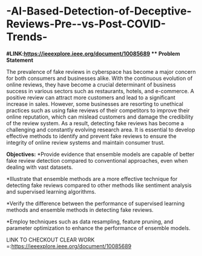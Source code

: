 # -AI-Based-Detection-of-Deceptive-Reviews-Pre--vs-Post-COVID-Trends-
**#LINK:https://ieeexplore.ieee.org/document/10085689
**
Problem Statement**

The prevalence of fake reviews in cyberspace has become a major concern for both consumers and businesses
alike. With the continuous evolution of online reviews, they have become a crucial determinant of business
success in various sectors such as restaurants, hotels, and e-commerce. A positive review can attract more
customers and lead to a significant increase in sales. However, some businesses are resorting to unethical
practices such as using fake reviews of their competitors to improve their online reputation, which can mislead
customers and damage the credibility of the review system. As a result, detecting fake reviews has become a
challenging and constantly evolving research area. It is essential to develop effective methods to identify and
prevent fake reviews to ensure the integrity of online review systems and maintain consumer trust.

**Objectives:**
*Provide evidence that ensemble models are capable of better fake review detection compared to
conventional approaches, even when dealing with vast datasets.

*Illustrate that ensemble methods are a more effective technique for detecting fake reviews compared
to other methods like sentiment analysis and supervised learning algorithms.

*Verify the difference between the performance of supervised learning methods and ensemble
methods in detecting fake reviews.

*Employ techniques such as data resampling, feature pruning, and parameter optimization to enhance
the performance of ensemble models.

LINK TO CHECKOUT CLEAR WORK =:https://ieeexplore.ieee.org/document/10085689
